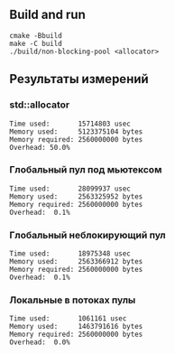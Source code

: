 ## Build and run

```
cmake -Bbuild
make -C build
./build/non-blocking-pool <allocator>
```

## Результаты измерений

### std::allocator
```
Time used:       15714803 usec
Memory used:     5123375104 bytes
Memory required: 2560000000 bytes 
Overhead: 50.0%
```

### Глобальный пул под мьютексом
```
Time used:       28099937 usec
Memory used:     2563325952 bytes
Memory required: 2560000000 bytes 
Overhead:  0.1%
```

### Глобальный неблокирующий пул
```
Time used:       18975348 usec
Memory used:     2563366912 bytes
Memory required: 2560000000 bytes 
Overhead:  0.1%
```

### Локальные в потоках пулы
```
Time used:       1061161 usec
Memory used:     1463791616 bytes
Memory required: 2560000000 bytes 
Overhead:  0.0%
```

